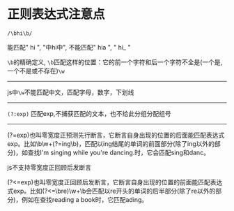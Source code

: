 # 正则表达式注意点

`/\bhi\b/`

能匹配" hi ", "中hi中", 不能匹配" hia  ", " hi_  "

`\b`的精确定义, `\b`匹配这样的位置：它的前一个字符和后一个字符不全是(一个是,一个不是或不存在)`\w`

-------

js中`\w`不能匹配中文，匹配字母，数字，下划线

--------

`(?:exp)` 匹配exp,不捕获匹配的文本，也不给此分组分配组号

---------

(?=exp)也叫零宽度正预测先行断言，它断言自身出现的位置的后面能匹配表达式exp。比如\b\w+(?=ing\b)，匹配以ing结尾的单词的前面部分(除了ing以外的部分)，如查找I'm singing while you're dancing.时，它会匹配sing和danc。

js不支持零宽度正回顾后发断言

(?<=exp)也叫零宽度正回顾后发断言，它断言自身出现的位置的前面能匹配表达式exp。比如(?<=\bre)\w+\b会匹配以re开头的单词的后半部分(除了re以外的部分)，例如在查找reading a book时，它匹配ading。

